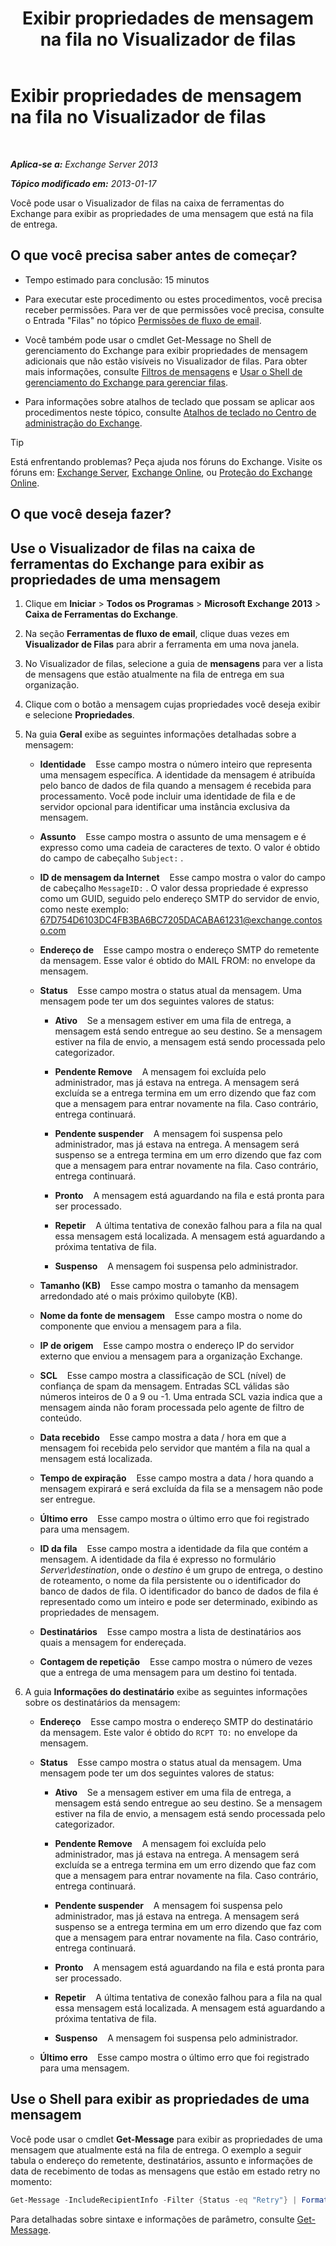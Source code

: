 ﻿---
title: 'Exibir propriedades de mensagem na fila no Visualizador de filas'
TOCTitle: Exibir propriedades de mensagem na fila no Visualizador de filas
ms:assetid: 9d15d8b8-e061-4288-9354-df58e282fb6b
ms:mtpsurl: https://technet.microsoft.com/pt-br/library/Bb123934(v=EXCHG.150)
ms:contentKeyID: 50486227
ms.date: 05/22/2018
mtps_version: v=EXCHG.150
f1_keywords:
- Microsoft.Exchange.Management.Edge.SystemManager.MessagePropertyPage
ms.translationtype: MT
---

# Exibir propriedades de mensagem na fila no Visualizador de filas

 

_**Aplica-se a:** Exchange Server 2013_

_**Tópico modificado em:** 2013-01-17_

Você pode usar o Visualizador de filas na caixa de ferramentas do Exchange para exibir as propriedades de uma mensagem que está na fila de entrega.

## O que você precisa saber antes de começar?

  - Tempo estimado para conclusão: 15 minutos

  - Para executar este procedimento ou estes procedimentos, você precisa receber permissões. Para ver de que permissões você precisa, consulte o Entrada "Filas" no tópico [Permissões de fluxo de email](mail-flow-permissions-exchange-2013-help.md).

  - Você também pode usar o cmdlet Get-Message no Shell de gerenciamento do Exchange para exibir propriedades de mensagem adicionais que não estão visíveis no Visualizador de filas. Para obter mais informações, consulte [Filtros de mensagens](message-filters-exchange-2013-help.md) e [Usar o Shell de gerenciamento do Exchange para gerenciar filas](use-the-exchange-management-shell-to-manage-queues-exchange-2013-help.md).

  - Para informações sobre atalhos de teclado que possam se aplicar aos procedimentos neste tópico, consulte [Atalhos de teclado no Centro de administração do Exchange](keyboard-shortcuts-in-the-exchange-admin-center-exchange-online-protection-help.md).


> [!TIP]
> Está enfrentando problemas? Peça ajuda nos fóruns do Exchange. Visite os fóruns em: <A href="https://go.microsoft.com/fwlink/p/?linkid=60612">Exchange Server</A>, <A href="https://go.microsoft.com/fwlink/p/?linkid=267542">Exchange Online</A>, ou <A href="https://go.microsoft.com/fwlink/p/?linkid=285351">Proteção do Exchange Online</A>.



## O que você deseja fazer?

## Use o Visualizador de filas na caixa de ferramentas do Exchange para exibir as propriedades de uma mensagem

1.  Clique em **Iniciar** \> **Todos os Programas** \> **Microsoft Exchange 2013** \> **Caixa de Ferramentas do Exchange**.

2.  Na seção **Ferramentas de fluxo de email**, clique duas vezes em **Visualizador de Filas** para abrir a ferramenta em uma nova janela.

3.  No Visualizador de filas, selecione a guia de **mensagens** para ver a lista de mensagens que estão atualmente na fila de entrega em sua organização.

4.  Clique com o botão a mensagem cujas propriedades você deseja exibir e selecione **Propriedades**.

5.     
    Na guia **Geral** exibe as seguintes informações detalhadas sobre a mensagem:
    
      - **Identidade**    Esse campo mostra o número inteiro que representa uma mensagem específica. A identidade da mensagem é atribuída pelo banco de dados de fila quando a mensagem é recebida para processamento. Você pode incluir uma identidade de fila e de servidor opcional para identificar uma instância exclusiva da mensagem.
    
      - **Assunto**    Esse campo mostra o assunto de uma mensagem e é expresso como uma cadeia de caracteres de texto. O valor é obtido do campo de cabeçalho `Subject:` .
    
      - **ID de mensagem da Internet**    Esse campo mostra o valor do campo de cabeçalho `MessageID:` . O valor dessa propriedade é expresso como um GUID, seguido pelo endereço SMTP do servidor de envio, como neste exemplo: 67D754D6103DC4FB3BA6BC7205DACABA61231@exchange.contoso.com
    
      - **Endereço de**    Esse campo mostra o endereço SMTP do remetente da mensagem. Esse valor é obtido do MAIL FROM: no envelope da mensagem.
    
      - **Status**    Esse campo mostra o status atual da mensagem. Uma mensagem pode ter um dos seguintes valores de status:
        
          - **Ativo**    Se a mensagem estiver em uma fila de entrega, a mensagem está sendo entregue ao seu destino. Se a mensagem estiver na fila de envio, a mensagem está sendo processada pelo categorizador.
        
          - **Pendente Remove**    A mensagem foi excluída pelo administrador, mas já estava na entrega. A mensagem será excluída se a entrega termina em um erro dizendo que faz com que a mensagem para entrar novamente na fila. Caso contrário, entrega continuará.
        
          - **Pendente suspender**    A mensagem foi suspensa pelo administrador, mas já estava na entrega. A mensagem será suspenso se a entrega termina em um erro dizendo que faz com que a mensagem para entrar novamente na fila. Caso contrário, entrega continuará.
        
          - **Pronto**    A mensagem está aguardando na fila e está pronta para ser processado.
        
          - **Repetir**    A última tentativa de conexão falhou para a fila na qual essa mensagem está localizada. A mensagem está aguardando a próxima tentativa de fila.
        
          - **Suspenso**    A mensagem foi suspensa pelo administrador.
    
      - **Tamanho (KB)**    Esse campo mostra o tamanho da mensagem arredondado até o mais próximo quilobyte (KB).
    
      - **Nome da fonte de mensagem**    Esse campo mostra o nome do componente que enviou a mensagem para a fila.
    
      - **IP de origem**    Esse campo mostra o endereço IP do servidor externo que enviou a mensagem para a organização Exchange.
    
      - **SCL**    Esse campo mostra a classificação de SCL (nível) de confiança de spam da mensagem. Entradas SCL válidas são números inteiros de 0 a 9 ou -1. Uma entrada SCL vazia indica que a mensagem ainda não foram processada pelo agente de filtro de conteúdo.
    
      - **Data recebido**    Esse campo mostra a data / hora em que a mensagem foi recebida pelo servidor que mantém a fila na qual a mensagem está localizada.
    
      - **Tempo de expiração**    Esse campo mostra a data / hora quando a mensagem expirará e será excluída da fila se a mensagem não pode ser entregue.
    
      - **Último erro**    Esse campo mostra o último erro que foi registrado para uma mensagem.
    
      - **ID da fila**    Esse campo mostra a identidade da fila que contém a mensagem. A identidade da fila é expresso no formulário *Server\\destination*, onde o *destino* é um grupo de entrega, o destino de roteamento, o nome da fila persistente ou o identificador do banco de dados de fila. O identificador do banco de dados de fila é representado como um inteiro e pode ser determinado, exibindo as propriedades de mensagem.
    
      - **Destinatários**    Esse campo mostra a lista de destinatários aos quais a mensagem for endereçada.
    
      - **Contagem de repetição**    Esse campo mostra o número de vezes que a entrega de uma mensagem para um destino foi tentada.

6.      
    A guia **Informações do destinatário** exibe as seguintes informações sobre os destinatários da mensagem:
    
      - **Endereço**    Esse campo mostra o endereço SMTP do destinatário da mensagem. Este valor é obtido do `RCPT TO:` no envelope da mensagem.
    
      - **Status**    Esse campo mostra o status atual da mensagem. Uma mensagem pode ter um dos seguintes valores de status:
        
          - **Ativo**    Se a mensagem estiver em uma fila de entrega, a mensagem está sendo entregue ao seu destino. Se a mensagem estiver na fila de envio, a mensagem está sendo processada pelo categorizador.
        
          - **Pendente Remove**    A mensagem foi excluída pelo administrador, mas já estava na entrega. A mensagem será excluída se a entrega termina em um erro dizendo que faz com que a mensagem para entrar novamente na fila. Caso contrário, entrega continuará.
        
          - **Pendente suspender**    A mensagem foi suspensa pelo administrador, mas já estava na entrega. A mensagem será suspenso se a entrega termina em um erro dizendo que faz com que a mensagem para entrar novamente na fila. Caso contrário, entrega continuará.
        
          - **Pronto**    A mensagem está aguardando na fila e está pronta para ser processado.
        
          - **Repetir**    A última tentativa de conexão falhou para a fila na qual essa mensagem está localizada. A mensagem está aguardando a próxima tentativa de fila.
        
          - **Suspenso**    A mensagem foi suspensa pelo administrador.
    
      - **Último erro**    Esse campo mostra o último erro que foi registrado para uma mensagem.

## Use o Shell para exibir as propriedades de uma mensagem

Você pode usar o cmdlet **Get-Message** para exibir as propriedades de uma mensagem que atualmente está na fila de entrega. O exemplo a seguir tabula o endereço do remetente, destinatários, assunto e informações de data de recebimento de todas as mensagens que estão em estado retry no momento:

```powershell
Get-Message -IncludeRecipientInfo -Filter {Status -eq "Retry"} | Format-Table FromAddress,Recipients,Subject,DateReceived
```

Para detalhadas sobre sintaxe e informações de parâmetro, consulte [Get-Message](https://technet.microsoft.com/pt-br/library/bb124738\(v=exchg.150\)).

